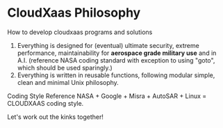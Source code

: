 # CloudXaas Philosophy
How to develop cloudxaas programs and solutions

1. Everything is designed for (eventual) ultimate security, extreme performance, maintainability for **aerospace grade military use** and in A.I.
   (reference NASA coding standard with exception to using "goto", which should be used sparingly.)
2. Everything is written in reusable functions, following modular simple, clean and minimal Unix philosophy.

Coding Style
Reference NASA + Google + Misra + AutoSAR + Linux = CLOUDXAAS coding style.

Let's work out the kinks together!
